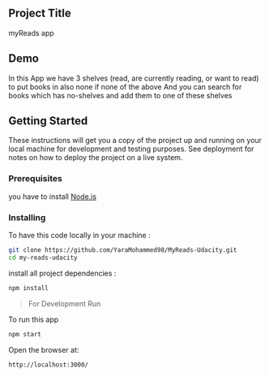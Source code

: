 ## Project Title
myReads app

## Demo
In this App we have 3 shelves (read, are currently reading, or want to read) to put books in
also none if none of the above
And you can search for books which has no-shelves and add them to  one of these shelves

## Getting Started
These instructions will get you a copy of the project up and running on your local machine for development and testing purposes. See deployment for notes on how to deploy the project on a live system.

### **Prerequisites**
you have to install [Node.js](https://nodejs.org/en/)

### **Installing**

To have this code locally in your machine :

```bash
git clone https://github.com/YaraMohammed98/MyReads-Udacity.git
cd my-reads-udacity
```

install all project dependencies :
```bash
npm install
```

> For Development Run

To run this app

```bash
npm start
```

Open the browser at:

```
http://localhost:3000/
```